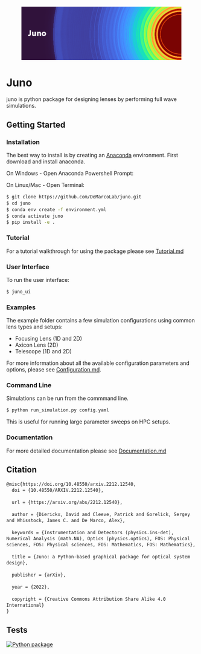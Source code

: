 <figure>
  <img
  src="juno/ui/logo.png"
  alt="Juno Simulation"
  width="750">
</figure>

# Juno
juno is python package for designing lenses by performing full wave simulations.

## Getting Started

### Installation

The best way to install is by creating an [Anaconda](https://docs.conda.io/projects/conda/en/latest/user-guide/getting-started.html) environment. First download and install anaconda.

On Windows - Open Anaconda Powershell Prompt:

On Linux/Mac - Open Terminal:

``` bash
$ git clone https://github.com/DeMarcoLab/juno.git
$ cd juno
$ conda env create -f environment.yml
$ conda activate juno
$ pip install -e .

```

### Tutorial
For a tutorial walkthrough for using the package please see [Tutorial.md](docs/TUTORIAL.md)


### User Interface

To run the user interface:
```bash
$ juno_ui
```

### Examples
The example folder contains a few simulation configurations using common lens types and setups:
 - Focusing Lens (1D and 2D)
 - Axicon Lens (2D)
 - Telescope (1D and 2D)

For more information about all the available configuration parameters and options, please see [Configuration.md](docs/Configuration.md).


### Command Line

Simulations can be run from the commmand line.
```bash
$ python run_simulation.py config.yaml
```
This is useful for running large parameter sweeps on HPC setups.


### Documentation
For more detailed documentation please see [Documentation.md](docs/Documentation.md)


## Citation
```
@misc{https://doi.org/10.48550/arxiv.2212.12540,
  doi = {10.48550/ARXIV.2212.12540},
  
  url = {https://arxiv.org/abs/2212.12540},
  
  author = {Dierickx, David and Cleeve, Patrick and Gorelick, Sergey and Whisstock, James C. and De Marco, Alex},
  
  keywords = {Instrumentation and Detectors (physics.ins-det), Numerical Analysis (math.NA), Optics (physics.optics), FOS: Physical sciences, FOS: Physical sciences, FOS: Mathematics, FOS: Mathematics},
  
  title = {Juno: a Python-based graphical package for optical system design},
  
  publisher = {arXiv},
  
  year = {2022},
  
  copyright = {Creative Commons Attribution Share Alike 4.0 International}
}

```

## Tests
[![Python package](https://github.com/DeMarcoLab/juno/actions/workflows/python-package.yml/badge.svg)](https://github.com/DeMarcoLab/juno/actions/workflows/python-package.yml)
